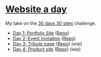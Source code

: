 # [Website a day](https://terabaud.github.io/website-a-day)

My take on the [30 days 30 sites](https://www.subscribepage.com/30days30sites) challenge.

* [Day 1: Portfolio Site](https://terabaud.github.io) ([Repo](https://github.com/terabaud/terabaud.github.io/))
* [Day 2: Event Invitation](event-invitation/) ([Repo](https://github.com/terabaud/website-a-day/blob/master/event-invitation/))
* [Day 3: Tribute page](tribute-page/) ([Repo](https://github.com/terabaud/website-a-day/blob/master/tribute-page/)) (wip)
* [Day 4: Product site](product-site/) ([Repo](https://github.com/terabaud/website-a-day/blob/master/product-site/)) (wip)